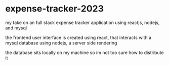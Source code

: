 # expense-tracker-2023
 my take on an full stack expense tracker application using reactjs, nodejs, and mysql 
 
 the frontend user interface is created using react, that interacts with a mysql database using nodejs, a server side rendering
 
 the database sits locally on my machine so im not too sure how to distribute it 
